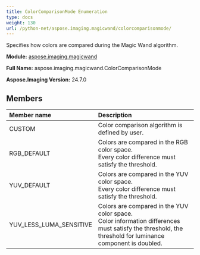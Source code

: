 ```yaml
---
title: ColorComparisonMode Enumeration
type: docs
weight: 130
url: /python-net/aspose.imaging.magicwand/colorcomparisonmode/
---
```


Specifies how colors are compared during the Magic Wand algorithm.

**Module:** [aspose.imaging.magicwand](/imaging/python-net/aspose.imaging.magicwand/)

**Full Name:** aspose.imaging.magicwand.ColorComparisonMode

**Aspose.Imaging Version:** 24.7.0

## **Members**
| **Member name** | **Description** |
| :- | :- |
| CUSTOM | Color comparison algorithm is defined by user. |
| RGB_DEFAULT | Colors are compared in the RGB color space.<br/>            Every color difference must satisfy the threshold. |
| YUV_DEFAULT | Colors are compared in the YUV color space.<br/>            Every color difference must satisfy the threshold. |
| YUV_LESS_LUMA_SENSITIVE | Colors are compared in the YUV color space.<br/>            Color information differences must satisfy the threshold, the threshold for luminance component is doubled. |
